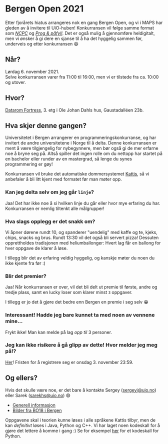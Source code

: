 # Bergen Open 2021

Etter fjorårets hiatus arrangeres nok en gang Bergen Open, og vi i MAPS har gleden av å invitere til UiO-huben! Konkurransen vil følge samme format som *[NCPC](https://github.com/MAPSuio/NCPC-21)* og *[Prog & påfyll](https://www.facebook.com/events/404177087717380)*. Det er også mulig å gjennomføre heldigitalt, men vi ønsker å gi dere en sjanse til å ha det hyggelig sammen før, underveis og etter konkurransen :smile:


## Når?
Lørdag 6. november 2021. <br>
Selve konkurransen varer fra 11:00 til 16:00, men vi er tilstede fra ca. 10:00 og utover.


## Hvor?
[Datarom Fortress](https://ifirom.no/3/3468), 3. etg i Ole Johan Dahls hus, Gaustadalléen 23b.


## Hva skjer denne gangen?
Universitetet i Bergen arrangerer en programmeringskonkurranse, og har invitert de andre universitetene i Norge til å delta. Denne konkurransen er ment å være tilgjengelig for nybegynnere, men bør også gi de mer erfarne noe å bryne seg på. Altså spiller det ingen rolle om du nettopp har startet på en bachelor eller runder av en mastergrad, så lenge du synes programmering er gøy!

Konkurransen vil bruke det automatiske dommersystemet [Kattis](https://open.kattis.com/), så vi anbefaler å bli litt kjent med formatet før man møter opp.

### Kan jeg delta selv om jeg går `linje`?
Jaa! Det har ikke noe å si hvilken linje du går eller hvor mye erfaring du har. Konkurransen er nemlig tiltenkt alle målgrupper!


### Hva slags opplegg er det snakk om?
Vi åpner dørene rundt 10, og spanderer "uendelig" med kaffe og te, kjeks, chips, snacks og brus. Rundt 13:30 vil det også bli servert pizza! Dessuten opprettholdes tradisjonen med heliumballonger: Hvert lag får en ballong for hver oppgave de klarer å løse.

I tillegg blir det av erfaring veldig hyggelig, og kanskje møter du noen du ikke kjente fra før :)


### Blir det premier?
Jaa! Når konkurransen er over, vil det bli delt ut premie til første, andre og tredje plass, samt en lucky loser som klarer minst `3` oppgaver.

I tillegg er jo det å gjøre det bedre enn Bergen en premie i seg selv :grin:


### Interessant! Hadde jeg bare kunnet ta med noen av vennene mine...
Frykt ikke! Man kan melde på lag *opp til* 3 personer.


### Jeg kan ikke risikere å gå glipp av dette! Hvor melder jeg meg på!?
[Her](https://docs.google.com/forms/d/e/1FAIpQLSduoVWdStY-yQOR5I2kqKIQLBjVs5oYP_hspDp2sYGQd2_hHg/viewform)! Fristen for å registrere seg er onsdag 3. november 23:59.


## Og ellers?
Hvis det skulle være noe, er det bare å kontakte Sergey (sergeyj@uio.no) eller Sarek (sarekhs@uio.no) :smile:
- [Generell informasjon](http://contest.ii.uib.no/bgopen/2021/)
- [Bilder fra BO18 i Bergen](http://contest.ii.uib.no/bgopen/2018/pics/)

Oppgavene skal i teorien kunne løses i alle språkene Kattis tilbyr, men de kan *definitivt* løses i Java, Python og C++. Vi har laget noen kodeskall for å gjøre det lettere å komme i gang :) Se for eksempel [her](/Kodeskall/kattis.py) for et kodeskall for Python.

